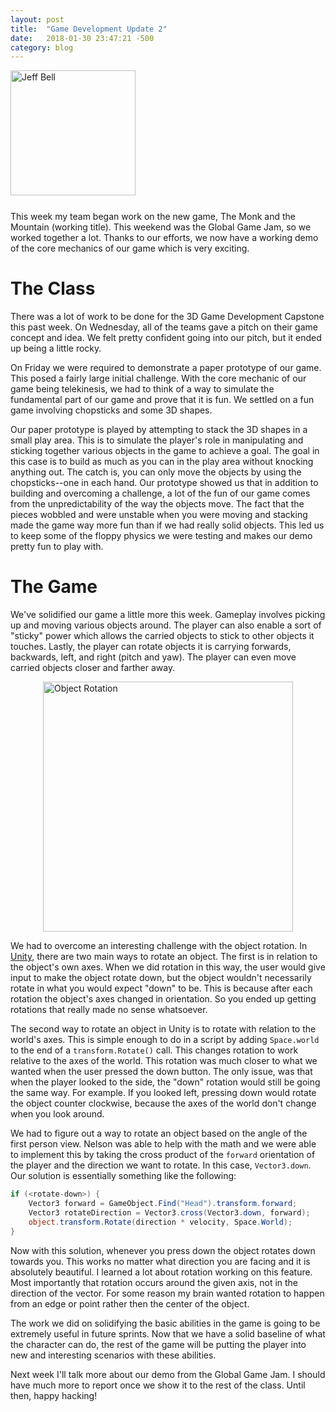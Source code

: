 ```yaml
---
layout: post
title:  "Game Development Update 2"
date:   2018-01-30 23:47:21 -500
category: blog
---
```

<img src="{{ site.url }}/assets/jeff-web.jpg" 
     alt="Jeff Bell" 
     style="width: 200px; height: 200px; padding-bottom: 25px" />  
This week my team began work on the new game, The Monk and the Mountain
(working title).  This weekend was the Global Game Jam, so we worked together a
lot. Thanks to our efforts, we now have a working demo of the core mechanics of
our game which is very exciting.

# The Class

There was a lot of work to be done for the 3D Game Development Capstone this
past week. On Wednesday, all of the teams gave a pitch on their game concept
and idea. We felt pretty confident going into our pitch, but it ended up being
a little rocky.

On Friday we were required to demonstrate a paper prototype of our game. This
posed a fairly large initial challenge. With the core mechanic of our game
being telekinesis, we had to think of a way to simulate the fundamental part of
our game and prove that it is fun. We settled on a fun game involving
chopsticks and some 3D shapes.

Our paper prototype is played by attempting to stack the 3D shapes in a small
play area. This is to simulate the player's role in manipulating and sticking
together various objects in the game to achieve a goal. The goal in this case
is to build as much as you can in the play area without knocking anything out.
The catch is, you can only move the objects by using the chopsticks--one in
each hand.  Our prototype showed us that in addition to building and overcoming
a challenge, a lot of the fun of our game comes from the unpredictability of
the way the objects move. The fact that the pieces wobbled and were unstable
when you were moving and stacking made the game way more fun than if we had
really solid objects. This led us to keep some of the floppy physics we were
testing and makes our demo pretty fun to play with.

# The Game

We've solidified our game a little more this week. Gameplay involves picking up
and moving various objects around. The player can also enable a sort of
"sticky" power which allows the carried objects to stick to other objects it
touches. Lastly, the player can rotate objects it is carrying forwards,
backwards, left, and right (pitch and yaw). The player can even move carried
objects closer and farther away.

<img src="{{ site.url }}/assets/cube-rotation.png" 
     alt="Object Rotation" 
     style="width: 400px; height: 400px; margin: 0 auto; display: block;" />

We had to overcome an interesting challenge with the object rotation.  In
[Unity][unity], there are two main ways to rotate an object. The first is in
relation to the object's own axes. When we did rotation in this way, the user
would give input to make the object rotate down, but the object wouldn't
necessarily rotate in what you would expect "down" to be. This is because after
each rotation the object's axes changed in orientation. So you ended up getting
rotations that really made no sense whatsoever.

The second way to rotate an object in Unity is to rotate with relation to the
world's axes. This is simple enough to do in a script by adding `Space.world`
to the end of a `transform.Rotate()` call. This changes rotation to work
relative to the axes of the world. This rotation was much closer to what we
wanted when the user pressed the down button. The only issue, was that when the
player looked to the side, the "down" rotation would still be going the same
way. For example. If you looked left, pressing down would rotate the object
counter clockwise, because the axes of the world don't change when you look
around.

We had to figure out a way to rotate an object based on the angle of the first
person view. Nelson was able to help with the math and we were able to
implement this by taking the cross product of the `forward` orientation of the
player and the direction we want to rotate. In this case, `Vector3.down`.  Our
solution is essentially something like the following:

```csharp
if (<rotate-down>) {
    Vector3 forward = GameObject.Find("Head").transform.forward;
    Vector3 rotateDirection = Vector3.cross(Vector3.down, forward);
    object.transform.Rotate(direction * velocity, Space.World);
}
```

Now with this solution, whenever you press down the object rotates down towards
you. This works no matter what direction you are facing and it is absolutely
beautiful. I learned a lot about rotation working on this feature. Most
importantly that rotation occurs around the given axis, not in the direction of
the vector. For some reason my brain wanted rotation to happen from an edge or
point rather then the center of the object.

The work we did on solidifying the basic abilities in the game is going to be
extremely useful in future sprints. Now that we have a solid baseline of what
the character can do, the rest of the game will be putting the player into new
and interesting scenarios with these abilities. 

Next week I'll talk more about our demo from the Global Game Jam. I should have
much more to report once we show it to the rest of the class. Until then, happy
hacking!

[Unity]: http://www.unity.com
